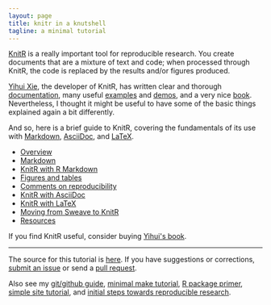 ```yaml
---
layout: page
title: knitr in a knutshell
tagline: a minimal tutorial
---
```


[KnitR](http://yihui.name/knitr/) is a really important tool for
reproducible research. You create documents that are a mixture of
text and code; when processed through KnitR, the code is replaced by
the results and/or figures produced.

[Yihui Xie](http://yihui.name/), the developer of KnitR, has written
clear and thorough [documentation](http://yihui.name/knitr/), many
useful
[examples](https://github.com/yihui/knitr/tree/master/vignettes) and
[demos](http://yihui.name/knitr/demos), and a very nice
[book](http://www.amazon.com/exec/obidos/ASIN/1482203537/7210-20).
Nevertheless, I thought it might be useful to have some of the basic things
explained again a bit differently.

And so, here is a brief guide to KnitR, covering the fundamentals of
its use with
[Markdown](http://daringfireball.net/projects/markdown/),
[AsciiDoc](http://www.methods.co.nz/asciidoc/), and
[LaTeX](http://www.latex-project.org).

- [Overview](pages/overview.html)
- [Markdown](pages/markdown.html)
- [KnitR with R Markdown](pages/Rmarkdown.html)
- [Figures and tables](pages/figs_tables.html)
- [Comments on reproducibility](pages/reproducible.html)
- [KnitR with AsciiDoc](pages/asciidoc.html)
- [KnitR with LaTeX](pages/latex.html)
- [Moving from Sweave to KnitR](pages/sweave.html)
- [Resources](pages/resources.html)

If you find KnitR useful, consider buying
[Yihui's book](http://www.amazon.com/exec/obidos/ASIN/1482203537/7210-20).

---

The source for this tutorial is [here](http://github.com/kbroman/knitr_knutshell).
If you have suggestions or corrections,
[submit an issue](https://github.com/kbroman/knitr_knutshell/issues) or
send a [pull request](https://help.github.com/articles/using-pull-requests).

Also see my
[git/github guide](http://kbroman.org/github_tutorial),
[minimal make tutorial](http://kbroman.org/minimal_make),
[R package primer](http://kbroman.org/pkg_primer),
[simple site tutorial](http://kbroman.org/simple_site),
and [initial steps towards reproducible research](http://kbroman.org/steps2rr).
